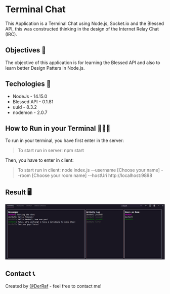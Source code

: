 # Terminal Chat

This Application is a Terminal Chat using Node.js, Socket.io and the Blessed API, this was constructed thinking in the design of the Internet Relay Chat (IRC).

## Objectives 📎

The objective of this application is for learning the Blessed API and also to learn better Design Patters in Node.js.

## Techologies 🚀

* NodeJs            - 14.15.0
* Blessed API       - 0.1.81
* uuid              - 8.3.2
* nodemon           - 2.0.7

## How to Run in your Terminal 👩🏻‍💻

To run in your terminal, you have first enter in the server:
>To start run in server: npm start

Then, you have to enter in client:
>To start run in client: node index.js --username [Choose your name] --room [Choose your room name] --hostUri http://localhost:9898


## Result 🖥️

![alt text](https://github.com/DerRafDev/terminal-chat/blob/master/result.png)

## Contact 📞
Created by [@DerRaf](https://www.linkedin.com/in/rafael-sordi/) - feel free to contact me!
